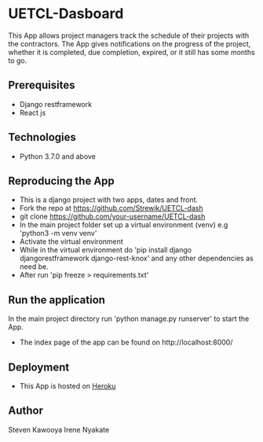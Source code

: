 # UETCL-Dasboard

This App  allows project managers track the schedule of their projects with the contractors. The App gives notifications on the progress of the project, whether it is completed, due completion, expired, or it still has some months to go. 


##  Prerequisites
* Django restframework
* React js

##  Technologies 
* Python 3.7.0 and above

##  Reproducing the App
* This is a django project with two apps, dates and front.
* Fork the repo at https://github.com/Strewik/UETCL-dash
* git clone https://github.com/your-username/UETCL-dash
* In the main project folder set up a virtual environment (venv) e.g
'python3 -m venv venv'
* Activate the virtual environment
* While in the virtual environment do 'pip install django djangorestframework django-rest-knox' and any other dependencies as need be. 
* After run 'pip freeze > requirements.txt'

##  Run the application
In the main project directory run 'python manage.py runserver'
to start the App. 
* The index  page of the app can be found on  http://localhost:8000/


## Deployment 
* This App is hosted on [Heroku](https://xxxx.com/)


## Author 
Steven Kawooya
Irene Nyakate

